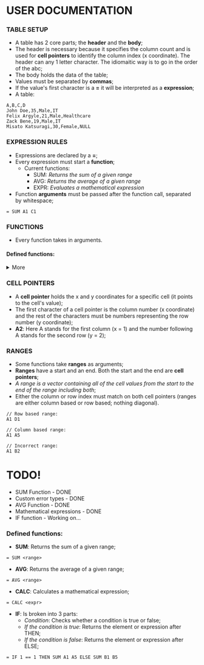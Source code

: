 # USER DOCUMENTATION

### TABLE SETUP
- A table has 2 core parts; the **header** and the **body**;
- The header is necessary because it specifies the column count and is used for **cell pointers** to identify the column index (x coordinate). The header can any 1 letter character. The idiomaitic way is to go in the order of the abc;
- The body holds the data of the table;
- Values must be separated by **commas**;
- If the value's first character is a **=** it will be interpreted as a **expression**;
- A table:
``` csv
A,B,C,D
John Doe,35,Male,IT
Felix Argyle,21,Male,Healthcare
Zack Bene,19,Male,IT
Misato Katsuragi,30,Female,NULL
```

### EXPRESSION RULES
- Expressions are declared by a **=**;
- Every expression must start a **function**;
    - Current functions:
        - SUM: *Returns the sum of a given range*
        - AVG: *Returns the average of a given range*
        - EXPR: *Evaluates a mathematical expression*
- Function **arguments** must be passed after the function call, separated by whitespace;
``` csv
= SUM A1 C1
```

### FUNCTIONS
- Every function takes in arguments.

#### Defined functions:
<details>
<summary>More</summary>
<b>SUM</b>: Takes in a range and returns their sum;
<br>
<b>AVG</b>: Takes in a range and returns their average;
<br>
<b>CALC</b>: Takes in any infix mathematical expression and evaluates it;
<br>
<b>IF</b>:  
</details>

### CELL POINTERS
- A **cell pointer** holds the x and y coordinates for a specific cell (it points to the cell's value);
- The first character of a cell pointer is the column number (x coordinate) and the rest of the characters must be numbers representing the row number (y coordinate);
- **A2**: Here A stands for the first column (x = 1) and the number following A stands for the second row (y = 2);

### RANGES
- Some functions take **ranges** as arguments;
- **Ranges** have a start and an end. Both the start and the end are **cell pointers**;
- *A range is a vector containing all of the cell values from the start to the end of the range including both*;
- Either the column or row index must match on both cell pointers (ranges are either column based or row based; nothing diagonal).
``` csv
// Row based range:
A1 D1
```
``` csv
// Column based range:
A1 A5
```
``` csv
// Incorrect range:
A1 B2
```

# TODO!
- SUM Function - DONE
- Custom error types - DONE
- AVG Function - DONE
- Mathematical expressions - DONE
- IF function - Working on...

### Defined functions:
- **SUM**: Returns the sum of a given range;
```
= SUM <range>
```
- **AVG**: Returns the average of a given range;
```
= AVG <range>
```
- **CALC**: Calculates a mathematical expression;
```
= CALC <expr>
```
- **IF**: Is broken into 3 parts:
    - *Condition*: Checks whether a condition is true or false;
    - *If the condition is true*: Returns the element or expression after THEN;
    - *If the condition is false*: Returns the element or expression after ELSE;
```
= IF 1 == 1 THEN SUM A1 A5 ELSE SUM B1 B5
```
